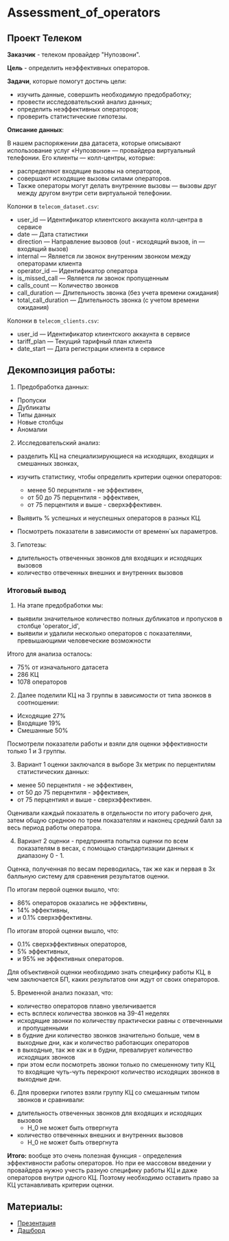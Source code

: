 # Assessment_of_operators
## Проект Телеком
**Заказчик** - телеком провайдер "Нупозвони".

**Цель** - определить неэффективных операторов.

**Задачи**, которые помогут достичь цели:
- изучить данные, совершить необходимую предобработку;
- провести исследовательский анализ данных;
- определить неэффективных операторов;
- проверить статистические гипотезы.

**Описание данных**:

В нашем распоряжении два датасета, которые описывают использование услуг «Нупозвони» — провайдера
виртуальный телефонии. Его клиенты — колл-центры, которые:
- распределяют входящие вызовы на операторов,
- совершают исходящие вызовы силами операторов.
- Также операторы могут делать внутренние вызовы — вызовы друг между другом внутри сети виртуальной телефонии.

Колонки в `telecom_dataset.csv`:
- user_id — Идентификатор клиентского аккаунта колл-центра в сервисе
- date — Дата статистики
- direction — Направление вызовов (out - исходящий вызов, in — входящий вызов)
- internal — Является ли звонок внутренним звонком между операторами клиента
- operator_id — Идентификатор оператора
- is_missed_call — Является ли звонок пропущенным
- calls_count — Количество звонков
- call_duration — Длительность звонка (без учета времени ожидания)
- total_call_duration — Длительность звонка (с учетом времени ожидания)

Колонки в `telecom_clients.csv`:
- user_id — Идентификатор клиентского аккаунта в сервисе
- tariff_plan — Текущий тарифный план клиента
- date_start — Дата регистрации клиента в сервисе

## Декомпозиция работы:
1) Предобработка данных:
- Пропуски
- Дубликаты
- Типы данных
- Новые столбцы
- Аномалии
2) Исследовательский анализ:
- разделить КЦ на специализирующиеся на исходящих, входящих и смешанных звонках,
- изучить статистику, чтобы определить критерии оценки операторов:
   - менее 50 перцентиля - не эффективен,
   - от 50 до 75 перцентиля - эффективен,
   - от 75 перцентиля и выше - сверхэффективен.

- Выявить % успешных и неуспешных операторов в разных КЦ.
- Посмотреть показатели в зависимости от временн`ых параметров.

3) Гипотезы:
- длительность отвеченных звонков для входящих и исходящих вызовов
- количество отвеченных внешних и внутренних вызовов

### Итоговый вывод
1) На этапе предобработки мы:
- выявили значительное количество полных дубликатов и пропусков в столбце 'operator_id',
- выявили и удалили несколько операторов с показателями, превышающими человеческие возможности

Итого для анализа осталось:
- 75% от изначального датасета
- 286 КЦ
- 1078 операторов

2) Далее поделили КЦ на 3 группы в зависимости от типа звонков в соотношении:
- Исходящие 27%
- Входящие 19%
- Смешанные 50%

Посмотрели показатели работы и взяли для оценки эффективности только 1 и 3 группы.

3) Вариант 1 оценки заключался в выборе 3х метрик по перцентилям статистических данных:
- менее 50 перцентиля - не эффективен,
- от 50 до 75 перцентиля - эффективен,
- от 75 перцентиял и выше - сверхэффективен.

Оценивали каждый показатель в отдельности по итогу рабочего дня, затем общую среднюю по трем показателям и наконец средний балл за весь период работы оператора.

4) Вариант 2 оценки - предпринята попытка оценки по всем показателям в весах, с помощью стандартизации данных к диапазону 0 - 1.

Оценка, полученная по весам переводилась, так же как и первая в 3х балльную систему для сравнения результатов оценки.

По итогам первой оценки вышло, что:
- 86% операторов оказались не эффективны,
- 14% эффективны,
- и 0.1% сверхэффективны.

По итогам второй оценки вышло, что:
- 0.1% сверхэффективных операторов,
- 5% эффективных,
- и 95% не эффективных операторов.

Для объективной оценки необходимо знать специфику работы КЦ, в чем заключается БП, каких результатов они ждут от своих операторов.

5) Временной анализ показал, что:
- количество операторов плавно увеличивается
- есть всплеск количества звонков на 39-41 неделях
- исходящие звонки по количеству практически равны с отвеченными и пропущенными
- в будние дни количество звонков значительно больше, чем в выходные дни, как и количество работающих операторов
- в выходные, так же как и в будни, превалирует количество исходящих звонков
- при этом если посмотреть звонки только по смешенному типу КЦ, то входящие чуть-чуть перекроют количество исходящих звонков в выходные дни.
    
6) Для проверки гипотез взяли группу КЦ со смешанным типом звонков и сравнивали:
- длительность отвеченных звонков для входящих и исходящих вызовов
   - H_0 не может быть отвергнута
- количество отвеченных внешних и внутренних вызовов
   - H_0 не может быть отвергнута
    
**Итого:** вообще это очень полезная функция - определения эффективности работы операторов. Но при ее массовом введении у провайдера нужно учесть разную специфику работы КЦ и даже операторов внутри одного КЦ. Поэтому необходимо оставить право за КЦ устанавливать критерии оценки.

## Материалы:
- [Презентация](https://disk.yandex.ru/i/gJY5iEHSwf9DUg)
- [Дашборд](https://public.tableau.com/views/Call_me_1/Dashboard1?:language=en-US&:display_count=n&:origin=viz_share_link)
